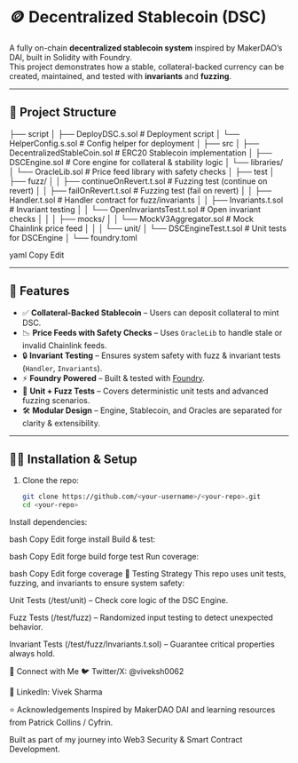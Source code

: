 # 🪙 Decentralized Stablecoin (DSC)

A fully on-chain **decentralized stablecoin system** inspired by MakerDAO’s DAI, built in Solidity with Foundry.  
This project demonstrates how a stable, collateral-backed currency can be created, maintained, and tested with **invariants** and **fuzzing**.

---

## 📂 Project Structure

├── script
│ ├── DeployDSC.s.sol # Deployment script
│ └── HelperConfig.s.sol # Config helper for deployment
│
├── src
│ ├── DecentralizedStableCoin.sol # ERC20 Stablecoin implementation
│ ├── DSCEngine.sol # Core engine for collateral & stability logic
│ └── libraries/
│ └── OracleLib.sol # Price feed library with safety checks
│
├── test
│ ├── fuzz/
│ │ ├── continueOnRevert.t.sol # Fuzzing test (continue on revert)
│ │ ├── failOnRevert.t.sol # Fuzzing test (fail on revert)
│ │ ├── Handler.t.sol # Handler contract for fuzz/invariants
│ │ ├── Invariants.t.sol # Invariant testing
│ │ └── OpenInvariantsTest.t.sol # Open invariant checks
│ │
│ ├── mocks/
│ │ └── MockV3Aggregator.sol # Mock Chainlink price feed
│ │
│ └── unit/
│ └── DSCEngineTest.t.sol # Unit tests for DSCEngine
│
└── foundry.toml

yaml
Copy
Edit

---

## 🚀 Features

- ✅ **Collateral-Backed Stablecoin** – Users can deposit collateral to mint DSC.  
- 📉 **Price Feeds with Safety Checks** – Uses `OracleLib` to handle stale or invalid Chainlink feeds.  
- 🔒 **Invariant Testing** – Ensures system safety with fuzz & invariant tests (`Handler`, `Invariants`).  
- ⚡ **Foundry Powered** – Built & tested with [Foundry](https://book.getfoundry.sh/).  
- 🧪 **Unit + Fuzz Tests** – Covers deterministic unit tests and advanced fuzzing scenarios.  
- 🛠️ **Modular Design** – Engine, Stablecoin, and Oracles are separated for clarity & extensibility.  

---

## 🧑‍💻 Installation & Setup

1. Clone the repo:
   ```bash
   git clone https://github.com/<your-username>/<your-repo>.git
   cd <your-repo>
Install dependencies:

bash
Copy
Edit
forge install
Build & test:

bash
Copy
Edit
forge build
forge test
Run coverage:

bash
Copy
Edit
forge coverage
🧪 Testing Strategy
This repo uses unit tests, fuzzing, and invariants to ensure system safety:

Unit Tests (/test/unit) – Check core logic of the DSC Engine.

Fuzz Tests (/test/fuzz) – Randomized input testing to detect unexpected behavior.

Invariant Tests (/test/fuzz/Invariants.t.sol) – Guarantee critical properties always hold.

🔗 Connect with Me
🐦 Twitter/X: @viveksh0062

💼 LinkedIn: Vivek Sharma

⭐ Acknowledgements
Inspired by MakerDAO DAI and learning resources from Patrick Collins / Cyfrin.

Built as part of my journey into Web3 Security & Smart Contract Development.